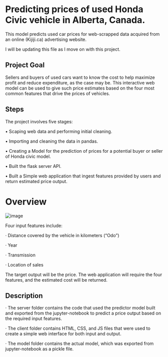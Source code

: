 # Predicting prices of used Honda Civic vehicle in Alberta, Canada.
This model predicts used car prices for web-scrapped data acquired from an online (Kijiji.ca) advertising website.

I will be updating this file as I move on with this project.

## Project Goal 
Sellers and buyers of used cars want to know the cost to help maximize profit and reduce expenditure, as the case may be. This interactive web model can be used to give such price estimates based on the four most common features that drive the prices of vehicles. 

## Steps

The project involves five stages:

•	Scaping web data and performing initial cleaning.

•	Importing and cleaning the data in pandas.

•	Creating a Model for the prediction of prices for a potential buyer or seller of Honda civic model.

•	Built the flask server API.

•	Built a Simple web application that ingest features provided by users and return estimated price output.


<h1>Overview</h1>

![image](https://user-images.githubusercontent.com/71553115/236508885-b0ea359e-dd22-4328-b2e8-1f4e665cb18a.png)



Four input features include:

·        Distance covered by the vehicle in kilometers (“Odo”)

·        Year

·        Transmission

·        Location of sales

The target output will be the price. The web application will require the four features, and the estimated cost will be returned. 

## Description

·       The server folder contains the code that used the predictor model built and exported from the jupyter-notebook to predict a price output based on the required input features.

·       The client folder contains HTML, CSS, and JS files that were used to create a simple web interface for both input and output.

·       The model folder contains the actual model, which was exported from jupyter-notebook as a pickle file.

 
